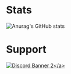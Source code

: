 # Stats
![Anurag's GitHub stats](https://github-readme-stats.vercel.app/api?username=FwB-Studio&show_icons=true&theme=merko)

# Support
<a href='https://discord.gg/fybMgxAShU'>![Discord Banner 2]([https://discordapp.com/api/guilds/491627035991736320/widget.png?style=banner3](https://cdn.discordapp.com/attachments/1075775449155772446/1136593082918371408/t5fwb-01-min.jpg)https://cdn.discordapp.com/attachments/1075775449155772446/1136593082918371408/t5fwb-01-min.jpg)</a>
